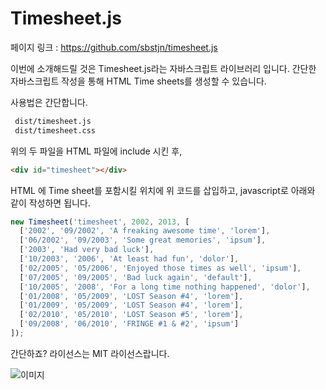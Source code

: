# Timesheet.js

페이지 링크 : https://github.com/sbstjn/timesheet.js

이번에 소개해드릴 것은 Timesheet.js라는 자바스크립트 라이브러리 입니다. 간단한 자바스크립트 작성을 통해 HTML Time sheets를 생성할 수 있습니다. 

사용법은 간단합니다. 
```html
 dist/timesheet.js  
 dist/timesheet.css  
```
위의 두 파일을 HTML 파일에 include 시킨 후,
```html
<div id="timesheet"></div>
```

HTML 에 Time sheet를 포함시킬 위치에 위 코드를 삽입하고,
javascript로 아래와 같이 작성하면 됩니다. 

```javascript
new Timesheet('timesheet', 2002, 2013, [
  ['2002', '09/2002', 'A freaking awesome time', 'lorem'],
  ['06/2002', '09/2003', 'Some great memories', 'ipsum'],
  ['2003', 'Had very bad luck'],
  ['10/2003', '2006', 'At least had fun', 'dolor'],
  ['02/2005', '05/2006', 'Enjoyed those times as well', 'ipsum'],
  ['07/2005', '09/2005', 'Bad luck again', 'default'],
  ['10/2005', '2008', 'For a long time nothing happened', 'dolor'],
  ['01/2008', '05/2009', 'LOST Season #4', 'lorem'],
  ['01/2009', '05/2009', 'LOST Season #4', 'lorem'],
  ['02/2010', '05/2010', 'LOST Season #5', 'lorem'],
  ['09/2008', '06/2010', 'FRINGE #1 & #2', 'ipsum']
]);
```
간단하죠? 라이선스는 MIT 라이선스랍니다.  

![이미지](../img/005$04$01.gif)
